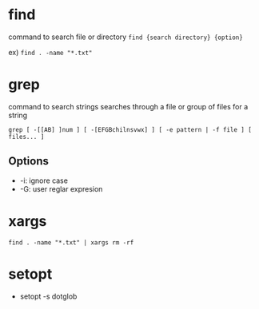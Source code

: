 # find
command to search file or directory
`find {search directory} {option}`

ex) `find . -name "*.txt"`

# grep
command to search strings
searches through a file or group of files for a string

`grep [ -[[AB] ]num ] [ -[EFGBchilnsvwx] ] [ -e pattern | -f file ] [ files... ]`

## Options
- -i: ignore case
- -G: user reglar expresion

# xargs
`find . -name "*.txt" | xargs rm -rf`

# setopt
- setopt -s dotglob
